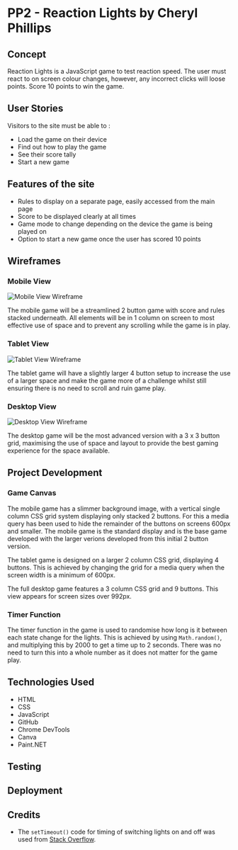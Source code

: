 # PP2 - Reaction Lights by Cheryl Phillips 

## Concept
Reaction Lights is a JavaScript game to test reaction speed. The user must react to on screen colour changes, however, any incorrect clicks will loose points. Score 10 points to win the game. 

## User Stories
Visitors to the site must be able to :
* Load the game on their device
* Find out how to play the game
* See their score tally
* Start a new game

## Features of the site
* Rules to display on a separate page, easily accessed from the main page
* Score to be displayed clearly at all times
* Game mode to change depending on the device the game is being played on
* Option to start a new game once the user has scored 10 points

## Wireframes

### Mobile View
![Mobile View Wireframe](documentation/wireframes/mobile_view.png)

The mobile game will be a streamlined 2 button game with score and rules stacked underneath. All elements will be in 1 column on screen to most effective use of space and to prevent any scrolling while the game is in play.

### Tablet View
![Tablet View Wireframe](documentation/wireframes/tablet_view.png)

The tablet game will have a slightly larger 4 button setup to increase the use of a larger space and make the game more of a challenge whilst still ensuring there is no need to scroll and ruin game play. 

### Desktop View

![Desktop View Wireframe](documentation/wireframes/desktop_view.png)

The desktop game will be the most advanced version with a 3 x 3 button grid, maximising the use of space and layout to provide the best gaming experience for the space available. 

## Project Development

### Game Canvas

The mobile game has a slimmer background image, with a vertical single column CSS grid system displaying only stacked 2 buttons. For this a media query has been used to hide the remainder of the buttons on screens 600px and smaller. The mobile game is the standard display and is the base game developed with the larger verions developed from this initial 2 button version. 

The tablet game is designed on a larger 2 column CSS grid, displaying 4 buttons. This is achieved by changing the grid for a media query when the screen width is a minimum of 600px. 

The full desktop game features a 3 column CSS grid and 9 buttons. This view appears for screen sizes over 992px. 

### Timer Function

The timer function in the game is used to randomise how long is it between each state change for the lights. This is achieved by using `Math.random()`, and multiplying this by 2000 to get a time up to 2 seconds. There was no need to turn this into a whole number as it does not matter for the game play. 
## Technologies Used

* HTML
* CSS
* JavaScript
* GitHub
* Chrome DevTools
* Canva
* Paint.NET
## Testing

## Deployment

## Credits

* The `setTimeout()` code for timing of switching lights on and off was used from [Stack Overflow](https://stackoverflow.com/questions/17883692/how-to-set-time-delay-in-javascript).

